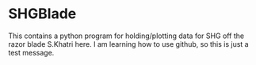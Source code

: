 # SHGBlade
This contains a python program for holding/plotting data for SHG off the razor blade
S.Khatri here. I am learning how to use github, so this is just a test message. 
